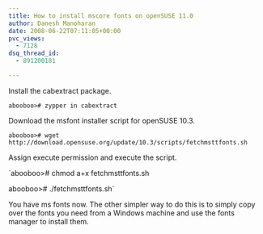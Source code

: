 ```yaml
---
title: How to install mscore fonts on openSUSE 11.0
author: Danesh Manoharan
date: 2008-06-22T07:11:05+00:00
pvc_views:
  - 7128
dsq_thread_id:
  - 891200181

---
```

Install the cabextract package.

`abooboo># zypper in cabextract`

Download the msfont installer script for openSUSE 10.3.

`abooboo># wget http://download.opensuse.org/update/10.3/scripts/fetchmsttfonts.sh`

Assign execute permission and execute the script.

`abooboo># chmod a+x fetchmsttfonts.sh</p>
<p>abooboo># ./fetchmsttfonts.sh`

You have ms fonts now. The other simpler way to do this is to simply copy over the fonts you need from a Windows machine and use the fonts manager to install them.